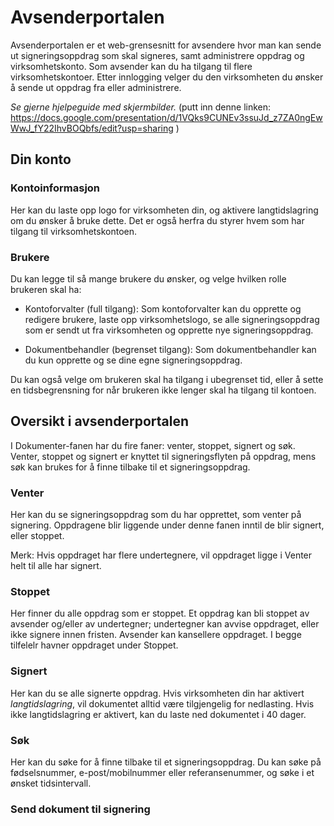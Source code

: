 # Avsenderportalen

Avsenderportalen er et web-grensesnitt for avsendere hvor man kan sende ut signeringsoppdrag som skal signeres, samt administrere oppdrag og virksomhetskonto. Som avsender kan du ha tilgang til flere virksomhetskontoer. Etter innlogging velger du den virksomheten du ønsker å sende ut oppdrag fra eller administrere.

*Se gjerne hjelpeguide med skjermbilder.* (putt inn denne linken: https://docs.google.com/presentation/d/1VQks9CUNEv3ssuJd_z7ZA0ngEwWwJ_fY22IhvBOQbfs/edit?usp=sharing )

## Din konto

### Kontoinformasjon
Her kan du laste opp logo for virksomheten din, og aktivere langtidslagring om du ønsker å bruke dette. Det er også herfra du styrer hvem som har tilgang til virksomhetskontoen.

### Brukere
Du kan legge til så mange brukere du ønsker, og velge hvilken rolle brukeren skal ha: 

- Kontoforvalter (full tilgang): Som kontoforvalter kan du opprette og redigere brukere, laste opp virksomhetslogo, se alle signeringsoppdrag som er sendt ut fra virksomheten og opprette nye signeringsoppdrag.

- Dokumentbehandler (begrenset tilgang): Som dokumentbehandler kan du kun opprette og se dine egne signeringsoppdrag.

Du kan også velge om brukeren skal ha tilgang i ubegrenset tid, eller å sette en tidsbegrensning for når brukeren ikke lenger skal ha tilgang til kontoen.

## Oversikt i avsenderportalen

I Dokumenter-fanen har du fire faner: venter, stoppet, signert og søk. Venter, stoppet og signert er knyttet til signeringsflyten på oppdrag, mens søk kan brukes for å finne tilbake til et signeringsoppdrag. 

### Venter
Her kan du se signeringsoppdrag som du har opprettet, som venter på signering. Oppdragene blir liggende under denne fanen inntil de blir signert, eller stoppet.

Merk: Hvis oppdraget har flere undertegnere, vil oppdraget ligge i Venter helt til alle har signert.

### Stoppet
Her finner du alle oppdrag som er stoppet. Et oppdrag kan bli stoppet av avsender og/eller av undertegner; undertegner kan avvise oppdraget, eller ikke signere innen fristen. Avsender kan kansellere oppdraget. I begge tilfelelr havner oppdraget under Stoppet.

### Signert
Her kan du se alle signerte oppdrag. Hvis virksomheten din har aktivert *langtidslagring*, vil dokumentet alltid være tilgjengelig for nedlasting. Hvis ikke langtidslagring er aktivert, kan du laste ned dokumentet i 40 dager.

### Søk
Her kan du søke for å finne tilbake til et signeringsoppdrag. Du kan søke på fødselsnummer, e-post/mobilnummer eller referansenummer, og søke i et ønsket tidsintervall.


### Send dokument til signering


